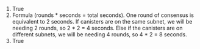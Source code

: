1. True
2. Formula (rounds * seconds = total seconds). One round of consensus is equivalent to 2 seconds. If canisters are on the same subnet, we will be needing 2 rounds, so 2 * 2 = 4 seconds. Else if the canisters are on different subnets, we will be needing 4 rounds, so 4 * 2 = 8 seconds.
3. True